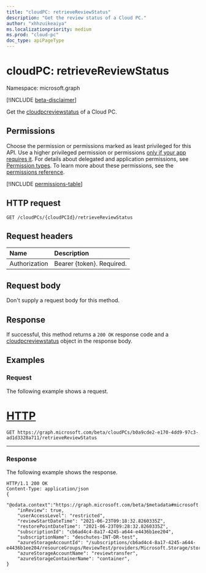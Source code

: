 ```yaml
---
title: "cloudPC: retrieveReviewStatus"
description: "Get the review status of a Cloud PC."
author: "xhhzuikeaiya"
ms.localizationpriority: medium
ms.prod: "cloud-pc"
doc_type: apiPageType
---
```


# cloudPC: retrieveReviewStatus
Namespace: microsoft.graph

[!INCLUDE [beta-disclaimer](../../includes/beta-disclaimer.md)]

Get the [cloudpcreviewstatus](..\resources\cloudpcreviewstatus.md) of a  Cloud PC.

## Permissions
Choose the permission or permissions marked as least privileged for this API. Use a higher privileged permission or permissions [only if your app requires it](/graph/permissions-overview#best-practices-for-using-microsoft-graph-permissions). For details about delegated and application permissions, see [Permission types](/graph/permissions-overview#permission-types). To learn more about these permissions, see the [permissions reference](/graph/permissions-reference).

<!-- { "blockType": "permissions", "name": "cloudpc_get" } -->
[!INCLUDE [permissions-table](../includes/permissions/cloudpc-get-permissions.md)]

## HTTP request

<!-- {
  "blockType": "ignored",
}
-->
``` http
GET /cloudPCs/{cloudPCId}/retrieveReviewStatus
```

## Request headers
|Name|Description|
|:---|:---|
|Authorization|Bearer {token}. Required.|

## Request body
Don't supply a request body for this method.

## Response

If successful, this method returns a `200 OK` response code and a [cloudpcreviewstatus](../resources/cloudpcreviewstatus.md) object in the response body.

## Examples

### Request

The following example shows a request.


# [HTTP](#tab/http)
<!-- {
  "blockType": "request",
  "name": "cloudpc.retrieveReviewStatus",
}
-->
``` http
GET https://graph.microsoft.com/beta/cloudPCs/b0a9cde2-e170-4dd9-97c3-ad1d3328a711/retrieveReviewStatus
```

---

### Response

The following example shows the response.


<!-- {
  "blockType": "response",
  "truncated": true,
  "@odata.type": "string",
}
-->
``` http
HTTP/1.1 200 OK
Content-Type: application/json
{
    "@odata.context":"https://graph.microsoft.com/beta/$metadata#microsoft.graph.cloudPcReviewStatus",
    "inReview": true,
    "userAccessLevel": "restricted",
    "reviewStartDateTime": "2021-06-23T09:18:32.8260335Z",
    "restorePointDateTime": "2021-06-23T09:28:32.8260335Z",
    "subscriptionId": "cb6ad4c4-8a17-4245-a644-e4436b1ee204",
    "subscriptionName": "deschutes-INT-DR-test",
    "azureStorageAccountId": "/subscriptions/cb6ad4c4-8a17-4245-a644-e4436b1ee204/resourceGroups/ReviewTest/providers/Microsoft.Storage/storageAccounts/reviewtransfer",
    "azureStorageAccountName": "reviewtransfer",
    "azureStorageContainerName": "container",
}
```